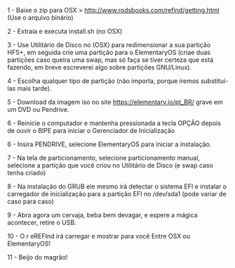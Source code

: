 
1 - Baixe o zip para OSX > http://www.rodsbooks.com/refind/getting.html (Use o arquivo binário)

2 - Extraia e executa install.sh (no OSX)

3 - Use Utilitário de Disco no (OSX) para redimensionar a sua partição HFS+, em seguida crie uma partição para o ElementaryOS (criae duas partições caso queira uma swap, mas só faça se tiver certeza que está fazendo, em breve escreverei algo sobre partições GNU/Linux). 

4 - Escolha qualquer tipo de partição (não importa, porque iremos substituí-las mais tarde).

5 - Download da imagem iso no site https://elementary.io/pt_BR/ grave em um DVD ou Pendrive.

6 - Reinicie o computador e mantenha pressionada a tecla OPÇÃO depois de ouvir o BIPE para iniciar o Gerenciador de Inicialização

6 - Insira PENDRIVE, selecione ElementaryOS para iniciar a instalação.

7 - Na tela de particionamento, selecione particionamento manual, selecione a partição que você criou no Utilitário de Disco (e swap caso tenha criado)

8 - Na instalação do GRUB ele mesmo irá detectar o sistema EFI e instalar o carregador de inicialização para a partição EFI no /dev/sda1 (pode variar de caso para caso)

9 - Abra agora um cervaja, beba bem devagar, e espere a mágica acontecer, retire o USB.

10 - O r  eREFInd irá carregar e mostrar para você Entre OSX ou ElementaryOS!

11 - Beijo do magrão!
